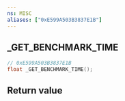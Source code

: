 ```yaml
---
ns: MISC
aliases: ["0xE599A503B3837E1B"]
---
```

## _GET_BENCHMARK_TIME

```c
// 0xE599A503B3837E1B
float _GET_BENCHMARK_TIME();
```


## Return value
